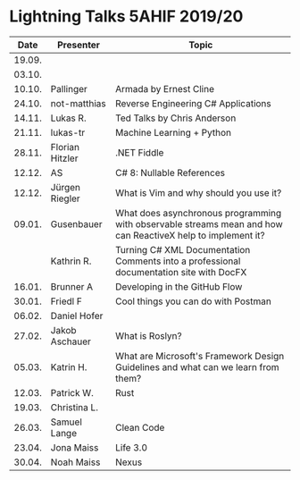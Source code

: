 # Lightning Talks 5AHIF 2019/20

|  Date  |    Presenter    |                                                    Topic                                                    |
| ------ | --------------- | ----------------------------------------------------------------------------------------------------------- |
| 19.09. |                 |                                                                                                             |
| 03.10. |                 |                                                                                                             |
| 10.10. | Pallinger       | Armada by Ernest Cline                                                                                      |
| 24.10. | not-matthias    | Reverse Engineering C# Applications                                                                         |
| 14.11. | Lukas R.        | Ted Talks by Chris Anderson                                                                                 |
| 21.11. | lukas-tr        | Machine Learning + Python                                                                                   |
| 28.11. | Florian Hitzler | .NET Fiddle                                                                                                 |
| 12.12. | AS              | C# 8: Nullable References                                                                                   |
| 12.12. | Jürgen Riegler  | What is Vim and why should you use it?                                                                                  |
| 09.01. | Gusenbauer      | What does asynchronous programming with observable streams mean and how can ReactiveX help to implement it? |
|        | Kathrin R.      | Turning C# XML Documentation Comments into a professional documentation site with DocFX
| 16.01. | Brunner A       | Developing in the GitHub Flow                                                                               |
| 30.01. | Friedl F        | Cool things you can do with Postman                                                                         |
| 06.02. | Daniel Hofer    |                                                                                                             |
| 27.02. | Jakob Aschauer  | What is Roslyn?                                                                                             |
| 05.03. | Katrin H.       | What are Microsoft's Framework Design Guidelines and what can we learn from them?                           |
| 12.03. | Patrick W.      | Rust                                                                                                          |
| 19.03. | Christina L.    |                                                                                                             |
| 26.03. | Samuel Lange    | Clean Code                                                                                                  |
| 23.04. | Jona Maiss      | Life 3.0                                                                                                    |
| 30.04. | Noah Maiss      | Nexus                                                                                                        |
